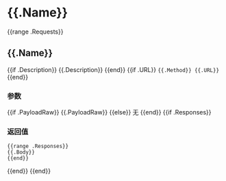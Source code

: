 # {{.Name}}
{{range .Requests}}
## {{.Name}}
{{if .Description}}
{{.Description}}
{{end}}
{{if .URL}}
`{{.Method}} {{.URL}}`
{{end}}
### 参数
{{if .PayloadRaw}}
{{.PayloadRaw}}
{{else}}
无
{{end}}
{{if .Responses}}
### 返回值
```
{{range .Responses}}
{{.Body}}
{{end}}
```
{{end}}
{{end}}